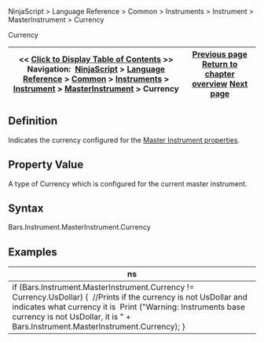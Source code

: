 ﻿
NinjaScript > Language Reference > Common > Instruments > Instrument > MasterInstrument > Currency

Currency

| << [Click to Display Table of Contents](masterinstrument_currency.md) >> **Navigation:**     [NinjaScript](ninjascript.md) > [Language Reference](language_reference_wip.md) > [Common](common.md) > [Instruments](instruments_ninjascript.md) > [Instrument](instrument.md) > [MasterInstrument](masterinstrument.md) > Currency | [Previous page](compare.md) [Return to chapter overview](masterinstrument.md) [Next page](masterinstrument_description.md) |
| --- | --- |
## Definition
Indicates the currency configured for the [Master Instrument properties](editing_instruments.md).
## 
## Property Value
A type of Currency which is configured for the current master instrument.
 
## Syntax
Bars.Instrument.MasterInstrument.Currency
 
## 
## Examples

| ns |
| --- |
| if (Bars.Instrument.MasterInstrument.Currency != Currency.UsDollar) {  //Prints if the currency is not UsDollar and indicates what currency it is  Print ("Warning: Instruments base currency is not UsDollar, it is " + Bars.Instrument.MasterInstrument.Currency); } |
